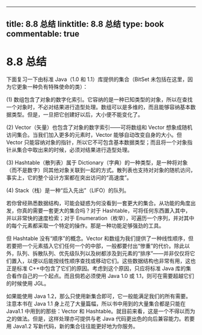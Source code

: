 
---
title: 8.8 总结
linktitle: 8.8 总结
type: book
commentable: true
---

# 8.8 总结

下面复习一下由标准 Java（1.0 和 1.1）库提供的集合（BitSet 未包括在这里，因为它更象一种负有特殊使命的类）：

(1) 数组包含了对象的数字化索引。它容纳的是一种已知类型的对象，所以在查找一个对象时，不必对结果进行造型处理。数组可以是多维的，而且能够容纳基本数据类型。但是，一旦把它创建好以后，大小便不能变化了。

(2) Vector（矢量）也包含了对象的数字索引——可将数组和 Vector 想象成随机访问集合。当我们加入更多的元素时，Vector 能够自动改变自身的大小。但 Vector 只能容纳对象的指针，所以它不可包含基本数据类型；而且将一个对象指针从集合中取出来的时候，必须对结果进行造型处理。

(3) Hashtable（散列表）属于 Dictionary（字典）的一种类型，是一种将对象（而不是数字）同其他对象关联到一起的方式。散列表也支持对对象的随机访问，事实上，它的整个设计方案都在突出访问的“高速度”。

(4) Stack（栈）是一种“后入先出”（LIFO）的队列。

若你曾经熟悉数据结构，可能会疑惑为何没看到一套更大的集合。从功能的角度出发，你真的需要一套更大的集合吗？对于 Hashtable，可将任何东西置入其中，并以非常快的速度检索；对于 Enumeration（枚举），可遍历一个序列，并对其中的每个元素都采取一个特定的操作。那是一种功能足够强劲的工具。

但 Hashtable 没有“顺序”的概念。Vector 和数组为我们提供了一种线性顺序，但若要把一个元素插入它们任何一个的中部，一般都要付出“惨重”的代价。除此以外，队列、拆散队列、优先级队列以及树都涉及到元素的“排序”——并非仅仅将它们置入，以便以后能按线性顺序查找或移动它们。这些数据结构也非常有用，这也正是标准 C++中包含了它们的原因。考虑到这个原因，只应将标准 Java 库的集合看作自己的一个起点。而且倘若必须使用 Java 1.0 或 1.1，则可在需要超越它们的时候使用 JGL。

如果能使用 Java 1.2，那么只使用新集合即可，它一般能满足我们的所有需要。注意本书在 Java 1.1 身上花了大量篇幅，所以书中用到的大量集合都是只能在 Java1.1 中用到的那些：Vector 和 Hashtable。就目前来看，这是一个不得以而为之的做法。但是，这样处理亦可提供与老 Java 代码更出色的向后兼容能力。若要用 Java1.2 写新代码，新的集合往往能更好地为你服务。

    